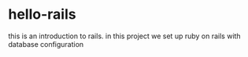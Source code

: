 # hello-rails
this is an introduction to rails. in this project we set up ruby on rails with database configuration
